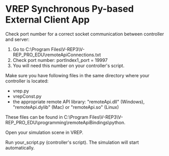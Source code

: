 # VREP Synchronous Py-based External Client App

<p> Check port number for a correct socket communication between controller and server: </p>
<ol>
<li>Go to C:\Program Files\V-REP3\V-REP_PRO_EDU\remoteApiConnections.txt</li>
<li>Check port number: portIndex1_port = 19997</li>
<li>You will need this number on your controller's script.</li>
</ol>

<p>Make sure you have following files in the same directory where your controller is located:</p>
<ul>
<li>vrep.py</li>
<li>vrepConst.py</li>
<li>the appropriate remote API library: "remoteApi.dll" (Windows), "remoteApi.dylib" (Mac) or "remoteApi.so" (Linux)</li>
</ul>
<p>These files can be found in C:\Program Files\V-REP3\V-REP_PRO_EDU\programming\remoteApiBindings\python.</p>

<p>Open your simulation scene in VREP.</p>

<p>Run your_script.py (controller's script). The simulation will start automatically.</p>